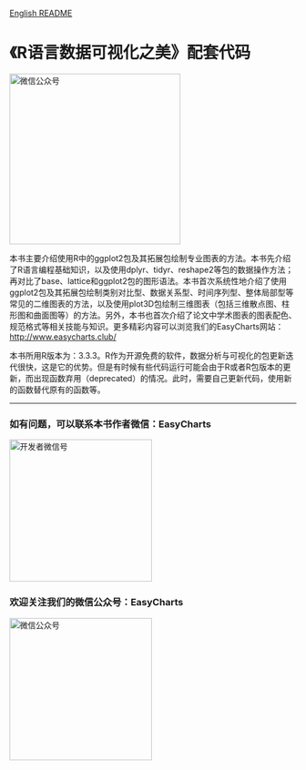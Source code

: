 [English README](https://github.com/EasyChart/Beautiful-Visualization-with-R/blob/master/README-en.md)  
# 《R语言数据可视化之美》配套代码
<p>
    <img src="https://github.com/EasyChart/EasyCharts/blob/master/Pics/RV.jpg" alt="微信公众号"  width="300">
</p>


本书主要介绍使用R中的ggplot2包及其拓展包绘制专业图表的方法。本书先介绍了R语言编程基础知识，以及使用dplyr、tidyr、reshape2等包的数据操作方法；再对比了base、lattice和ggplot2包的图形语法。本书首次系统性地介绍了使用ggplot2包及其拓展包绘制类别对比型、数据关系型、时间序列型、整体局部型等常见的二维图表的方法，以及使用plot3D包绘制三维图表（包括三维散点图、柱形图和曲面图等）的方法。另外，本书也首次介绍了论文中学术图表的图表配色、规范格式等相关技能与知识。更多精彩内容可以浏览我们的EasyCharts网站：http://www.easycharts.club/

本书所用R版本为：3.3.3。R作为开源免费的软件，数据分析与可视化的包更新迭代很快，这是它的优势。但是有时候有些代码运行可能会由于R或者R包版本的更新，而出现函数弃用（deprecated）的情况。此时，需要自己更新代码，使用新的函数替代原有的函数等。

---
### 如有问题，可以联系本书作者微信：EasyCharts
<p>
    <img src="https://github.com/EasyChart/EasyCharts/blob/master/Pics/PW.png" alt="开发者微信号"  width="250" height="250">
</p>


### 欢迎关注我们的微信公众号：EasyCharts
<p>
    <img src="https://github.com/EasyChart/EasyCharts/blob/master/Pics/WPN.jpg" alt="微信公众号"  width="250" height="250">
</p>
